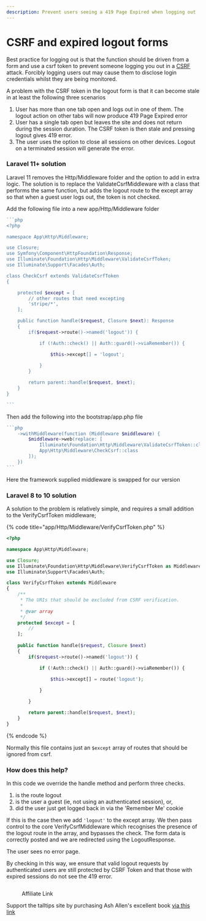 ```yaml
---
description: Prevent users seeing a 419 Page Expired when logging out
---
```


# CSRF and expired logout forms

Best practice for logging out is that the function should be driven from a form and use a csrf token to prevent someone logging you out in a [CSRF](https://owasp.org/www-community/attacks/csrf) attack.  Forcibly logging users out may cause them to disclose login credentials whilst they are being monitored.

A problem with the CSRF token in the logout form is that it can become stale in at least the following three scenarios

1. User has more than one tab open and logs out in one of them. The logout action on other tabs will now produce 419 Page Expired error
2. User has a single tab open but leaves the site and does not return during the session duration. The CSRF token is then stale and pressing logout gives 419 error.
3. The user uses the option to close all sessions on other devices. Logout on a terminated session will generate the error.

### Laravel 11+ solution

Laravel 11 removes the Http/Middleware folder and the option to add in extra logic.  The solution is to replace the ValidateCsrfMiddleware with a class that performs the same function, but adds the logout route to the except array so that when a guest user logs out, the token is not checked.

Add the following file into a new app/Http/Middleware folder

````php
```php
<?php

namespace App\Http\Middleware;

use Closure;
use Symfony\Component\HttpFoundation\Response;
use Illuminate\Foundation\Http\Middleware\ValidateCsrfToken;
use Illuminate\Support\Facades\Auth;

class CheckCsrf extends ValidateCsrfToken
{

    protected $except = [
        // other routes that need excepting
        'stripe/*',
    ];

    public function handle($request, Closure $next): Response
    {
        if($request->route()->named('logout')) {

            if (!Auth::check() || Auth::guard()->viaRemember()) {

                $this->except[] = 'logout';
                
            }   
        }

        return parent::handle($request, $next);
    }
}

```
````

Then add the following into the bootstrap/app.php file

````php
```php
    ->withMiddleware(function (Middleware $middleware) {
        $middleware->web(replace: [
            Illuminate\Foundation\Http\Middleware\ValidateCsrfToken::class =>
            App\Http\Middleware\CheckCsrf::class
        ]);
    })
```
````

Here the framework supplied middleware is swapped for our version

### Laravel 8 to 10 solution

A solution to the problem is relatively simple, and requires a small addition to the VerifyCsrfToken middleware;

{% code title="app/Http/Middleware/VerifyCsrfToken.php" %}
```php
<?php

namespace App\Http\Middleware;

use Closure;
use Illuminate\Foundation\Http\Middleware\VerifyCsrfToken as Middleware;
use Illuminate\Support\Facades\Auth;

class VerifyCsrfToken extends Middleware
{
    /**
     * The URIs that should be excluded from CSRF verification.
     *
     * @var array
     */
    protected $except = [
        //
    ];
    
    public function handle($request, Closure $next)
    {
        if($request->route()->named('logout')) {

            if (!Auth::check() || Auth::guard()->viaRemember()) {

                $this->except[] = route('logout');
                
            }   

        }

        return parent::handle($request, $next);
    }
}

```
{% endcode %}

Normally this file contains just an `$except` array of routes that should be ignored from csrf.

### How does this help?

In this code we override the handle method and perform three checks.&#x20;

1. is the route logout
2. is the user a guest (ie, not using an authenticated session), or,
3. did the user just get logged back in via the 'Remember Me' cookie

If this is the case then we add `'logout'` to the except array.  We then pass control to the core VerifyCsrfMiddleware which recognises the presence of the logout route in the array, and bypasses the check. The form data is correctly posted and we are redirected using the LogoutResponse.

The user sees no error page.

By checking in this way, we ensure that valid logout requests by authenticated users are still protected by CSRF Token and that those with expired sessions do not see the 419 error.

<figure><img src="../.gitbook/assets/battle-ready-laravel-horizontal-banner-image.png" alt=""><figcaption><p>Affiliate Link</p></figcaption></figure>

Support the talltips site by purchasing Ash Allen's excellent book [via this link](https://ashallen.lemonsqueezy.com/?aff=1O08w)
